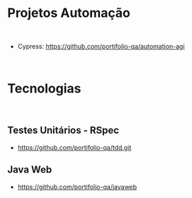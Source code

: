 # Projetos Automação
&nbsp;
* Cypress: https://github.com/portifolio-qa/automation-agi

  &nbsp;


# Tecnologias
&nbsp;
## Testes Unitários - RSpec
* https://github.com/portifolio-qa/tdd.git

## Java Web

 * https://github.com/portifolio-qa/javaweb

